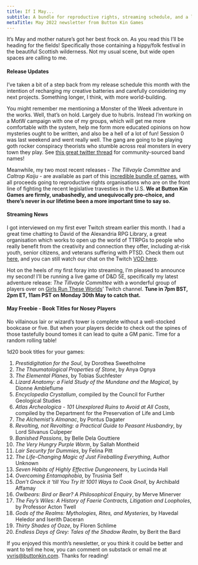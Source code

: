 ```yaml
---
title: If I May...
subtitle: A bundle for reproductive rights, streaming schedule, and a literary freebie
metaTitle: May 2022 newsletter from Button Kin Games
---
```


<p>
    It’s May and mother nature’s got her best frock on. As you read this I’ll be heading for the fields! Specifically those containing a hippy/folk festival in the beautiful Scottish wilderness. Not my usual scene, but wide open spaces are calling to me.
</p>
<h4>Release Updates</h4>
<p>
    I’ve taken a bit of a step back from my release schedule this month with the intention of recharging my creative batteries and carefully considering my next projects. Something longer, I think, with more world-building.
</p><p>
    You might remember me mentioning a Monster of the Week adventure in the works. Well, that’s on hold. Largely due to hubris. Instead I’m working on a MotW campaign with one of my groups, which will get me more comfortable with the system, help me form more educated opinions on how mysteries ought to be written, and also be a hell of a lot of fun! Session 0 was last weekend and went really well. The gang are going to be playing goth rocker conspiracy theorists who stumble across real monsters in every town they play. See <a href="https://twitter.com/YvrisDMs/status/1525892820741017603" target="_blank">this great twitter thread</a> for community-sourced band names!
</p>
<p>
    Meanwhile, my two most recent releases - <i>The Tillvayle Committee</i> and <i>Caltrop Kaiju</i> - are available as part of this <a href="https://itch.io/b/1375/ttrpgs-for-reproductive-rights" target="_blank">incredible bundle of games</a>, with all proceeds going to reproductive rights organisations who are on the front line of fighting the recent legislative travesties in the U.S. <b>We at Button Kin Games are firmly, unabashedly, and unequivocally pro-choice, and there’s never in our lifetime been a more important time to say so.</b>
</p>
<h4>Streaming News</h4>
<p>
    I got interviewed on my first ever Twitch stream earlier this month. I had a great time chatting to David of the Alexandria RPG Library, a great organisation which works to open up the world of TTRPGs to people who really benefit from the creativity and connection they offer, including at-risk youth, senior citizens, and veterans suffering with PTSD. Check them out <a href="https://www.alexandriarpg.com/" target="_blank">here</a>, and you can still watch our chat on the Twitch <a href="https://www.twitch.tv/videos/1478621168" target="_blank">VOD here</a>.
</p>
<p>
    Hot on the heels of my first foray into streaming, I’m pleased to announce my second! I’ll be running a live game of D&D 5E, specifically my latest adventure release: <i>The Tillvayle Committee</i> with a wonderful group of players over on <a href="https://www.twitch.tv/girlsruntheseworlds" target="_blank">Girls Run These Worlds</a>’ Twitch channel. <b>Tune in 7pm BST, 2pm ET, 11am PST on Monday 30th May to catch that.</b>
</p>
<h4>May Freebie - Book Titles for Nosey Players</h4>
<p>
    No villainous lair or wizard’s tower is complete without a well-stocked bookcase or five. But when your players decide to check out the spines of those tastefully bound tomes it can lead to quite a GM panic. Time for a random rolling table!
</p>
<p>1d20 book titles for your games:</p>
<ol>
<li><i>Prestidigitation for the Soul</i>, by Dorothea Sweetholme</li>
<li><i>The Thaumatological Properties of Stone</i>, by Anya Ognya</li>
<li><i>The Elemental Planes</i>, by Tobias Suchfester</li>
<li><i>Lizard Anatomy: a Field Study of the Mundane and the Magical</i>, by Dionne Ambleflume</li>
<li><i>Encyclopedia Crystallum</i>, compiled by the Council for Further Geological Studies</li>
<li><i>Atlas Archeologica - 101 Unexplored Ruins to Avoid at All Costs</i>, compiled by the Department for the Preservation of Life and Limb</li>
<li><i>The Alchemist’s Almanac</i>, by Pontus Dagater</li>
<li><i>Revolting, not Revolting: a Practical Guide to Peasant Husbandry</i>, by Lord Silvanus Culpeper</li>
<li><i>Banished Passions</i>, by Belle Dela Gouttiere</li>
<li><i>The Very Hungry Purple Worm</i>, by Sallah Montheid</li>
<li><i>Lair Security for Dummies</i>, by Felina Pitt</li>
<li><i>The Life-Changing Magic of Just Fireballing Everything</i>, Author Unknown</li>
<li><i>Seven Habits of Highly Effective Dungeoneers</i>, by Lucinda Hall</li>
<li><i>Overcoming Entamaphobia</i>, by Trusinia Self</li>
<li><i>Don’t Gnock it ‘till You Try It! 1001 Ways to Cook Gnoll</i>, by Archibald Affamay</li>
<li><i>Owlbears: Bird or Bear? A Philosophical Enquiry</i>, by Merve Minerver</li>
<li><i>The Fey’s Wiles: A History of Faerie Contracts, Litigation and Loopholes</i>, by Professor Acton Twell</li>
<li><i>Gods of the Realms: Mythologies, Rites, and Mysteries</i>, by Havedal Heledor and Iserith Daceran</li>
<li><i>Thirty Shades of Ooze</i>, by Floren Schlime</li>
<li><i>Endless Days of Grey: Tales of the Shadow Realm</i>, by Berit the Bard</li>
</ol>
<p>
If you enjoyed this month’s newsletter, or you think it could be better and want to tell me how, you can comment on substack or email me at <a href="mailto:yvris@buttonkin.com">yvris@buttonkin.com</a>. Thanks for reading!
</p>
